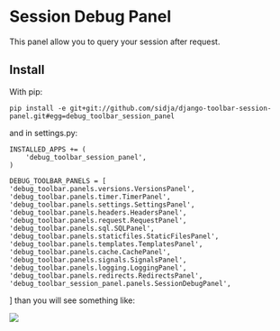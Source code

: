 # Session Debug Panel

This panel allow you to query your session after request.

## Install

With pip:

    pip install -e git+git://github.com/sidja/django-toolbar-session-panel.git#egg=debug_toolbar_session_panel

and in settings.py:

    INSTALLED_APPS += (
        'debug_toolbar_session_panel',
    )
    
    DEBUG_TOOLBAR_PANELS = [
    'debug_toolbar.panels.versions.VersionsPanel',
    'debug_toolbar.panels.timer.TimerPanel',
    'debug_toolbar.panels.settings.SettingsPanel',
    'debug_toolbar.panels.headers.HeadersPanel',
    'debug_toolbar.panels.request.RequestPanel',
    'debug_toolbar.panels.sql.SQLPanel',
    'debug_toolbar.panels.staticfiles.StaticFilesPanel',
    'debug_toolbar.panels.templates.TemplatesPanel',
    'debug_toolbar.panels.cache.CachePanel',
    'debug_toolbar.panels.signals.SignalsPanel',
    'debug_toolbar.panels.logging.LoggingPanel',
    'debug_toolbar.panels.redirects.RedirectsPanel',
    'debug_toolbar_session_panel.panels.SessionDebugPanel',
]
than you will see something like:

<img src="http://chronosbox.org/screenshots/session_demo.png" />
